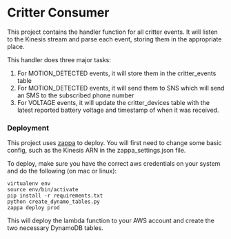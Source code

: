 
Critter Consumer
==========
This project contains the handler function for all critter events. It will listen to the Kinesis stream and parse each
event, storing them in the appropriate place.

This handler does three major tasks:

1. For MOTION_DETECTED events, it will store them in the critter_events table
2. For MOTION_DETECTED events, it will send them to SNS which will send an SMS to the subscribed phone number
3. For VOLTAGE events, it will update the critter_devices table with the latest reported battery voltage and timestamp
of when it was received.

### Deployment

This project uses [zappa](https://github.com/Miserlou/Zappa) to deploy. You will first need to change some basic config,
such as the Kinesis ARN in the zappa_settings.json file.

To deploy, make sure you have the correct aws credentials on your system and do the following (on mac or linux):

```
virtualenv env
source env/bin/activate
pip install -r requirements.txt
python create_dynamo_tables.py
zappa deploy prod
```

This will deploy the lambda function to your AWS account and create the two necessary DynamoDB tables.